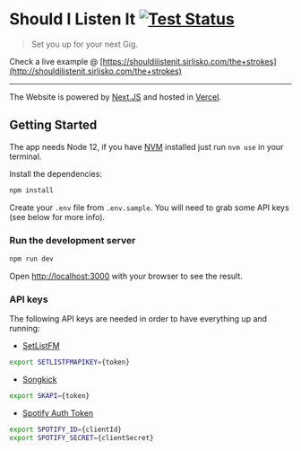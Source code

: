 # Should I Listen It [![Test Status][test-image]][test-url]

> Set you up for your next Gig.

Check a live example @ [https://shouldilistenit.sirlisko.com/the+strokes](http://shouldilistenit.sirlisko.com/the+strokes)

---

The Website is powered by [Next.JS](https://nextjs.org/) and hosted in [Vercel](https://vercel.com/).

## Getting Started

The app needs Node 12, if you have [NVM](https://github.com/nvm-sh/nvm) installed just run `nvm use` in your terminal.

Install the dependencies:

```bash
npm install
```

Create your `.env` file from `.env.sample`. You will need to grab some API keys (see below for more info).

### Run the development server

```bash
npm run dev
```

Open [http://localhost:3000](http://localhost:3000) with your browser to see the result.

### API keys

The following API keys are needed in order to have everything up and running:

- [SetListFM](https://api.setlist.fm/docs/1.0/index.html)

```bash
export SETLISTFMAPIKEY={token}
```

- [Songkick](https://www.songkick.com/api_key_requests/new)

```bash
export SKAPI={token}
```

- [Spotify Auth Token](https://developer.spotify.com)

```bash
export SPOTIFY_ID={clientId}
export SPOTIFY_SECRET={clientSecret}
```

[test-image]: https://travis-ci.org/sirLisko/shouldilistenit.svg
[test-url]: https://travis-ci.org/sirLisko/shouldilistenit
